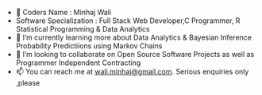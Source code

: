- 👋 Coders Name : Minhaj Wali
- Software Specialization : Full Stack Web Developer,C Programmer, R Statistical Programming & Data Analytics
- 🌱 I’m currently learning more about Data Analytics & Bayesian Inference Probability Predictiions using Markov Chains
- 💞️ I’m looking to collaborate on Open Source Software Projects as well as Programmer Independent Contracting
- 📫 You can reach me at wali.minhaj@gmail.com. Serious enquiries only ,please

<!---
MinhajWali/MinhajWali is a ✨ special ✨ repository because its `README.md` (this file) appears on your GitHub profile.
You can click the Preview link to take a look at your changes.
--->
